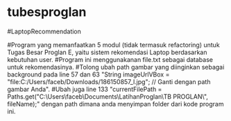 # tubesproglan
#LaptopRecommendation

#Program yang memanfaatkan 5 modul (tidak termasuk refactoring) untuk Tugas Besar Proglan E, yaitu sistem rekomendasi Laptop berdasarkan kebutuhan user.
#Program ini menggunakanan file.txt sebagai database untuk rekomendasinya.
#Tolong ubah path gambar yang diinginkan sebagai background pada line 57 dan 63 "String imageUrlVBox = "file:C:/Users/faceb/Downloads/186150857_l.jpg"; // Ganti dengan path gambar Anda".
#Ubah juga line 133 "currentFilePath = Paths.get("C:\\Users\\faceb\\Documents\\LatihanProglan\\TB PROGLAN\\", fileName);" dengan path dimana anda menyimpan folder dari kode program ini.
